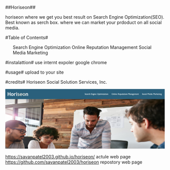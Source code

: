 ##Horiseon##

horiseon where we get you best result on Search Engine Optimization(SEO). Best known as serch box.
where we can market your prdoduct on all social media.

#Table of Contents#
<ul>
Search Engine 
Optimization Online Reputation 
Management Social Media Marketing
</ul>

#instalattion#
use internt expoler 
google chrome


#usage#
upload to your site

#credits#
Horiseon Social Solution Services, Inc.

<img src="./assets/images/screen-page.png" alt="screen page of what website looks like">

https://savanpatel2003.github.io/horiseon/   actule web page
https://github.com/savanpatel2003/horiseon   repostory web page